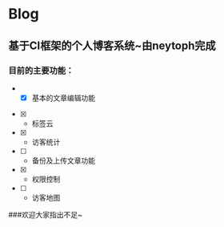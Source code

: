 # Blog

## 基于CI框架的个人博客系统~由neytoph完成

### 目前的主要功能：

* - [x] 基本的文章编辑功能
- [x] * 标签云
- [x] * 访客统计
- [ ] * 备份及上传文章功能
- [x] * 权限控制
- [ ] * 访客地图

###欢迎大家指出不足~
